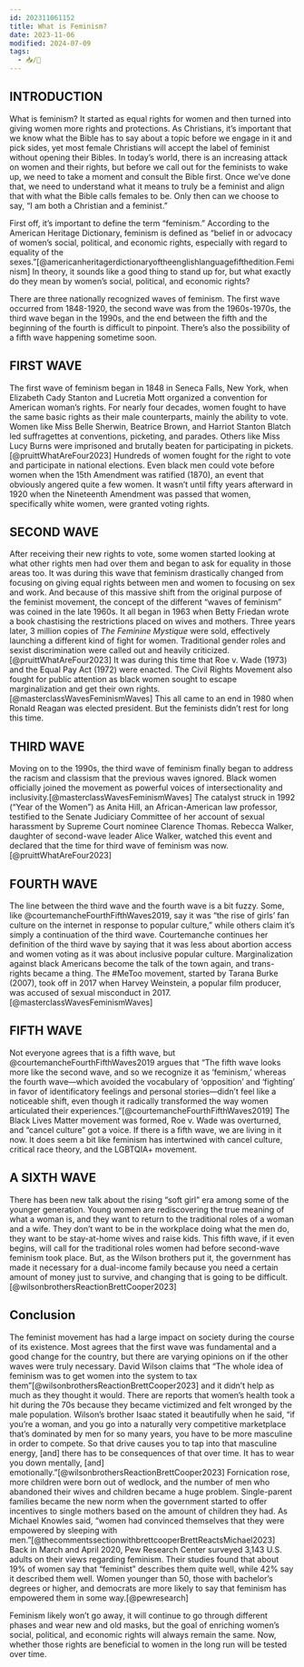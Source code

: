 ```yaml
---
id: 202311061152
title: What is Feminism?
date: 2023-11-06
modified: 2024-07-09
tags:
  - 📥/🌻
---
```


## INTRODUCTION

What is feminism? It started as equal rights for women and then turned into giving women more rights and protections. As Christians, it’s important that we know what the Bible has to say about a topic before we engage in it and pick sides, yet most female Christians will accept the label of feminist without opening their Bibles. In today’s world, there is an increasing attack on women and their rights, but before we call out for the feminists to wake up, we need to take a moment and consult the Bible first. Once we’ve done that, we need to understand what it means to truly be a feminist and align that with what the Bible calls females to be. Only then can we choose to say, “I am both a Christian and a feminist.”

First off, it’s important to define the term “feminism.” According to the American Heritage Dictionary, feminism is defined as “belief in or advocacy of women’s social, political, and economic rights, especially with regard to equality of the sexes.”[@americanheritagerdictionaryoftheenglishlanguagefifthedition.Feminism] In theory, it sounds like a good thing to stand up for, but what exactly do they mean by women’s social, political, and economic rights?

There are three nationally recognized waves of feminism. The first wave occurred from 1848-1920, the second wave was from the 1960s-1970s, the third wave began in the 1990s, and the end between the fifth and the beginning of the fourth is difficult to pinpoint. There’s also the possibility of a fifth wave happening sometime soon.

## FIRST WAVE

The first wave of feminism began in 1848 in Seneca Falls, New York, when Elizabeth Cady Stanton and Lucretia Mott organized a convention for American woman’s rights. For nearly four decades, women fought to have the same basic rights as their male counterparts, mainly the ability to vote. Women like Miss Belle Sherwin, Beatrice Brown, and Harriot Stanton Blatch led suffragettes at conventions, picketing, and parades. Others like Miss Lucy Burns were imprisoned and brutally beaten for participating in pickets.[@pruittWhatAreFour2023] Hundreds of women fought for the right to vote and participate in national elections. Even black men could vote before women when the 15th Amendment was ratified (1870), an event that obviously angered quite a few women. It wasn’t until fifty years afterward in 1920 when the Nineteenth Amendment was passed that women, specifically white women, were granted voting rights.

## SECOND WAVE

After receiving their new rights to vote, some women started looking at what other rights men had over them and began to ask for equality in those areas too. It was during this wave that feminism drastically changed from focusing on giving equal rights between men and women to focusing on sex and work. And because of this massive shift from the original purpose of the feminist movement, the concept of the different “waves of feminism” was coined in the late 1960s. It all began in 1963 when Betty Friedan wrote a book chastising the restrictions placed on wives and mothers. Three years later, 3 million copies of *The Feminine Mystique* were sold, effectively launching a different kind of fight for women. Traditional gender roles and sexist discrimination were called out and heavily criticized.[@pruittWhatAreFour2023] It was during this time that Roe v. Wade (1973) and the Equal Pay Act (1972) were enacted. The Civil Rights Movement also fought for public attention as black women sought to escape marginalization and get their own rights.[@masterclassWavesFeminismWaves] This all came to an end in 1980 when Ronald Reagan was elected president. But the feminists didn’t rest for long this time.
## THIRD WAVE

Moving on to the 1990s, the third wave of feminism finally began to address the racism and classism that the previous waves ignored. Black women officially joined the movement as powerful voices of intersectionality and inclusivity.[@masterclassWavesFeminismWaves] The catalyst struck in 1992 (“Year of the Women”) as Anita Hill, an African-American law professor, testified to the Senate Judiciary Committee of her account of sexual harassment by Supreme Court nominee Clarence Thomas. Rebecca Walker, daughter of second-wave leader Alice Walker, watched this event and declared that the time for third wave of feminism was now.[@pruittWhatAreFour2023]

## FOURTH WAVE

The line between the third wave and the fourth wave is a bit fuzzy. Some, like @courtemancheFourthFifthWaves2019, say it was “the rise of girls’ fan culture on the internet in response to popular culture,” while others claim it’s simply a continuation of the third wave. Courtemanche continues her definition of the third wave by saying that it was less about abortion access and women voting as it was about inclusive popular culture. Marginalization against black Americans become the talk of the town again, and trans-rights became a thing. The #MeToo movement, started by Tarana Burke (2007), took off in 2017 when Harvey Weinstein, a popular film producer, was accused of sexual misconduct in 2017.[@masterclassWavesFeminismWaves] 

## FIFTH WAVE

Not everyone agrees that is a fifth wave, but @courtemancheFourthFifthWaves2019 argues that “The fifth wave looks more like the second wave, and so we recognize it as ‘feminism,’ whereas the fourth wave—which avoided the vocabulary of ‘opposition’ and ‘fighting’ in favor of identificatory feelings and personal stories—didn’t feel like a noticeable shift, even though it radically transformed the way women articulated their experiences.”[@courtemancheFourthFifthWaves2019] The Black Lives Matter movement was formed, Roe v. Wade was overturned, and “cancel culture” got a voice. If there is a fifth wave, we are living in it now. It does seem a bit like feminism has intertwined with cancel culture, critical race theory, and the LGBTQIA+ movement.

## A SIXTH WAVE

There has been new talk about the rising “soft girl” era among some of the younger generation. Young women are rediscovering the true meaning of what a woman is, and they want to return to the traditional roles of a woman and a wife. They don’t want to be in the workplace doing what the men do, they want to be stay-at-home wives and raise kids. This fifth wave, if it even begins, will call for the traditional roles women had before second-wave feminism took place. But, as the Wilson brothers put it, the government has made it necessary for a dual-income family because you need a certain amount of money just to survive, and changing that is going to be difficult.[@wilsonbrothersReactionBrettCooper2023]

## Conclusion

The feminist movement has had a large impact on society during the course of its existence. Most agrees that the first wave was fundamental and a good change for the country, but there are varying opinions on if the other waves were truly necessary. David Wilson claims that “The whole idea of feminism was to get women into the system to tax them”[@wilsonbrothersReactionBrettCooper2023] and it didn’t help as much as they thought it would. There are reports that women’s health took a hit during the 70s because they became victimized and felt wronged by the male population. Wilson’s brother Isaac stated it beautifully when he said, “if you’re a woman, and you go into a naturally very competitive marketplace that’s dominated by men for so many years, you have to be more masculine in order to compete. So that drive causes you to tap into that masculine energy, [and] there has to be consequences of that over time. It has to wear you down mentally, [and] emotionally.”[@wilsonbrothersReactionBrettCooper2023] Fornication rose, more children were born out of wedlock, and the number of men who abandoned their wives and children became a huge problem. Single-parent families became the new norm when the government started to offer incentives to single mothers based on the amount of children they had. As Michael Knowles said, “women had convinced themselves that they were empowered by sleeping with men.”[@thecommentssectionwithbrettcooperBrettReactsMichael2023] Back in March and April 2020, Pew Research Center surveyed 3,143 U.S. adults on their views regarding feminism. Their studies found that about 19% of women say that “feminist” describes them quite well, while 42% say it described them well. Women younger than 50, those with bachelor’s degrees or higher, and democrats are more likely to say that feminism has empowered them in some way.[@pewresearch]

Feminism likely won’t go away, it will continue to go through different phases and wear new and old masks, but the goal of enriching women’s social, political, and economic rights will always remain the same. Now, whether those rights are beneficial to women in the long run will be tested over time. 